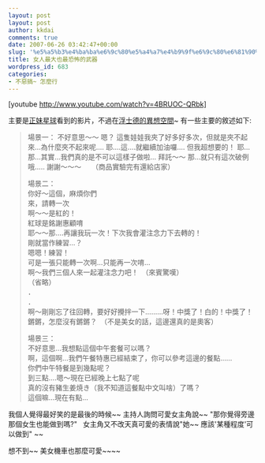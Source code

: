 ```yaml
---
layout: post
layout: post
author: kkdai
comments: true
date: 2007-06-26 03:42:47+00:00
slug: '%e5%a5%b3%e4%ba%ba%e6%9c%80%e5%a4%a7%e4%b9%9f%e6%9c%80%e6%81%90%e6%80%96%e7%9a%84%e6%ad%a6%e5%99%a8'
title: 女人最大也最恐怖的武器
wordpress_id: 683
categories:
- 不惡搞~ 怎麼行
---
```


[youtube http://www.youtube.com/watch?v=4BRUOC-QRbk]

主要是[正妹星球](http://ookkk.blogspot.com/)看到的影片，不過在[浮士德的異想空間](http://blog.yam.com/h9856/article/6431692)~ 有一些主要的敘述如下:

<blockquote>場景一：  
不好意思～～  
嗯？  
這隻娃娃我夾了好多好多次，但就是夾不起來...為什麼夾不起來呢....  
耶....這....就繼續加油囉....  
但我超想要的！  
耶...那...其實...我們真的是不可以這樣子做啦...  
拜託～～  
那...就只有這次破例哦.....  
謝謝～～～　　（商品實驗完有還給店家）  
  
場景二：  
你好～這個，麻煩你們  
來，請轉一次  
啊～～是紅的！  
紅球是銘謝惠顧唷  
耶～～那....再讓我玩一次！下次我會灌注念力下去轉的！  
剛就當作練習...？  
嗯嗯！練習！  
可是一張只能轉一次啊...只能再一次唷...  
啊～我們三個人來一起灌注念力吧！　（來賓驚嘆）  
（省略）  
．  
．  
啊～剛剛忘了往回轉，要好好攪拌一下.........呀！中獎了！白的！中獎了！鏘鏘，怎麼沒有鏘鏘？　（不是美女的話，這邊還真的是奧客）  
  
  
場景三：  
不好意思...我想點這個中午套餐可以嗎？  
啊，這個啊...我們午餐特惠已經結束了，你可以參考這邊的餐點......  
你們中午特餐是到幾點呢？  
到三點....嗯～現在已經晚上七點了呢  
真的沒有豬生姜焼き（我不知道這餐點中文叫啥）了嗎？  
這個嘛...現在有點...
> 
> </blockquote>

我個人覺得最好笑的是最後的時候~~ 主持人詢問可愛女主角說~~ "那你覺得旁邊那個女生也能做到嗎?"   女主角又不改天真可愛的表情說"她~~ 應該'某種程度'可以做到" ~~

想不到~~  美女機車也那麼可愛~~~~

